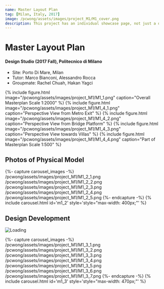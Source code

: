 ```yaml
---
name: Master Layout Plan
tag: [Milan, Italy, 2017]
image: /pcwong/assets/images/project_M1/M1_cover.png
description: This project has an individual showcase page, not just a direct link to the project site or repo. Now you have more space to describe your awesome project!
---
```


# Master Layout Plan

#### Design Studio (2017 Fall), Politecnico di Milano 

+ Site: Porto Di Mare, Milan
+ Tutor: Marco Bianconi, Alessandro Rocca
+ Groupmate: Rachel Chuah, Hakan Yagci

{% include figure.html image="/pcwong/assets/images/project_M1/M1_1.png" caption="Overall Masterplan Scale 1:2000" %}
{% include figure.html image="/pcwong/assets/images/project_M1/M1_4_1.png" caption="Perspective View from Metro Exit" %}
{% include figure.html image="/pcwong/assets/images/project_M1/M1_4_2.png" caption="Perspective View from Bridge Platform" %}
{% include figure.html image="/pcwong/assets/images/project_M1/M1_4_3.png" caption="Perspective View towards Villas" %}
{% include figure.html image="/pcwong/assets/images/project_M1/M1_4_4.png" caption="Part of Masterplan Scale 1:500" %}

## Photos of Physical Model

{%- capture carousel_images -%}
/pcwong/assets/images/project_M1/M1_2_1.png
/pcwong/assets/images/project_M1/M1_2_2.png
/pcwong/assets/images/project_M1/M1_2_3.png
/pcwong/assets/images/project_M1/M1_2_4.png
/pcwong/assets/images/project_M1/M1_2_5.png
{%- endcapture -%}
{% include carousel.html id='m1_2' style='style="max-width: 400px;"' %}

## Design Development

![Loading](/pcwong/assets/images/project_M1/M1_3_0.png "Design development")

{%- capture carousel_images -%}
/pcwong/assets/images/project_M1/M1_3_1.png
/pcwong/assets/images/project_M1/M1_3_2.png
/pcwong/assets/images/project_M1/M1_3_3.png
/pcwong/assets/images/project_M1/M1_3_4.png
/pcwong/assets/images/project_M1/M1_3_5.png
/pcwong/assets/images/project_M1/M1_3_6.png
/pcwong/assets/images/project_M1/M1_3_7.png
{%- endcapture -%}
{% include carousel.html id='m1_3' style='style="max-width: 470px;"' %}


